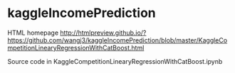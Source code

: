 # kaggleIncomePrediction
HTML homepage
http://htmlpreview.github.io/?https://github.com/wangj3/kaggleIncomePrediction/blob/master/KaggleCompetitionLinearyRegressionWithCatBoost.html

Source code in KaggleCompetitionLinearyRegressionWithCatBoost.ipynb

